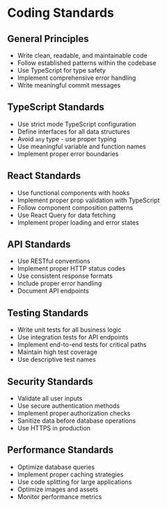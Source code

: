 # Coding Standards

## General Principles

- Write clean, readable, and maintainable code
- Follow established patterns within the codebase
- Use TypeScript for type safety
- Implement comprehensive error handling
- Write meaningful commit messages

## TypeScript Standards

- Use strict mode TypeScript configuration
- Define interfaces for all data structures
- Avoid `any` type - use proper typing
- Use meaningful variable and function names
- Implement proper error boundaries

## React Standards

- Use functional components with hooks
- Implement proper prop validation with TypeScript
- Follow component composition patterns
- Use React Query for data fetching
- Implement proper loading and error states

## API Standards

- Use RESTful conventions
- Implement proper HTTP status codes
- Use consistent response formats
- Include proper error handling
- Document API endpoints

## Testing Standards

- Write unit tests for all business logic
- Use integration tests for API endpoints
- Implement end-to-end tests for critical paths
- Maintain high test coverage
- Use descriptive test names

## Security Standards

- Validate all user inputs
- Use secure authentication methods
- Implement proper authorization checks
- Sanitize data before database operations
- Use HTTPS in production

## Performance Standards

- Optimize database queries
- Implement proper caching strategies
- Use code splitting for large applications
- Optimize images and assets
- Monitor performance metrics